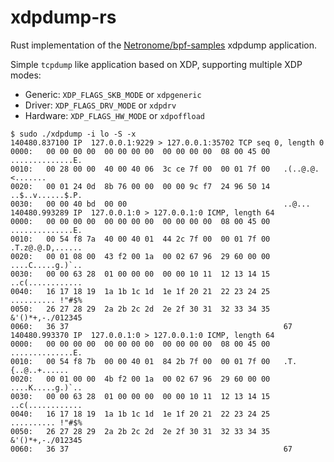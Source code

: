 xdpdump-rs
==========

Rust implementation of the [Netronome/bpf-samples](https://github.com/Netronome/bpf-samples)
xdpdump application.


Simple `tcpdump` like application based on XDP, supporting multiple XDP modes:
 * Generic: `XDP_FLAGS_SKB_MODE` or `xdpgeneric`
 * Driver: `XDP_FLAGS_DRV_MODE` or `xdpdrv`
 * Hardware: `XDP_FLAGS_HW_MODE` or `xdpoffload`

```
$ sudo ./xdpdump -i lo -S -x
140480.837100 IP  127.0.0.1:9229 > 127.0.0.1:35702 TCP seq 0, length 0
0000:   00 00 00 00  00 00 00 00  00 00 00 00  08 00 45 00   ..............E.
0010:   00 28 00 00  40 00 40 06  3c ce 7f 00  00 01 7f 00   .(..@.@.<.......
0020:   00 01 24 0d  8b 76 00 00  00 00 9c f7  24 96 50 14   ..$..v......$.P.
0030:   00 00 40 bd  00 00                                   ..@...
140480.993289 IP  127.0.0.1:0 > 127.0.0.1:0 ICMP, length 64
0000:   00 00 00 00  00 00 00 00  00 00 00 00  08 00 45 00   ..............E.
0010:   00 54 f8 7a  40 00 40 01  44 2c 7f 00  00 01 7f 00   .T.z@.@.D,......
0020:   00 01 08 00  43 f2 00 1a  00 02 67 96  29 60 00 00   ....C.....g.)`..
0030:   00 00 63 28  01 00 00 00  00 00 10 11  12 13 14 15   ..c(............
0040:   16 17 18 19  1a 1b 1c 1d  1e 1f 20 21  22 23 24 25   .......... !"#$%
0050:   26 27 28 29  2a 2b 2c 2d  2e 2f 30 31  32 33 34 35   &'()*+,-./012345
0060:   36 37                                                67
140480.993370 IP  127.0.0.1:0 > 127.0.0.1:0 ICMP, length 64
0000:   00 00 00 00  00 00 00 00  00 00 00 00  08 00 45 00   ..............E.
0010:   00 54 f8 7b  00 00 40 01  84 2b 7f 00  00 01 7f 00   .T.{..@..+......
0020:   00 01 00 00  4b f2 00 1a  00 02 67 96  29 60 00 00   ....K.....g.)`..
0030:   00 00 63 28  01 00 00 00  00 00 10 11  12 13 14 15   ..c(............
0040:   16 17 18 19  1a 1b 1c 1d  1e 1f 20 21  22 23 24 25   .......... !"#$%
0050:   26 27 28 29  2a 2b 2c 2d  2e 2f 30 31  32 33 34 35   &'()*+,-./012345
0060:   36 37                                                67
```

